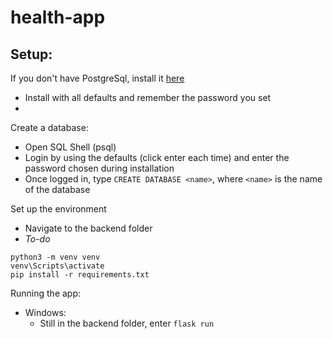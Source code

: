 # health-app

## Setup:

If you don't have PostgreSql, install it [here](https://www.postgresql.org/download/)

- Install with all defaults and remember the password you set
- 
Create a database:

- Open SQL Shell (psql)
- Login by using the defaults (click enter each time) and enter the password chosen during installation
- Once logged in, type `CREATE DATABASE <name>`, where `<name>` is the name of the database

Set up the environment
- Navigate to the backend folder
- *To-do*
```
python3 -m venv venv
venv\Scripts\activate
pip install -r requirements.txt
```

Running the app:
- Windows:
  - Still in the backend folder, enter `flask run`


